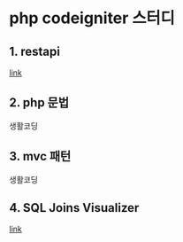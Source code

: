 # php codeigniter 스터디

## 1. restapi
[link](https://www.itsolutionstuff.com/post/codeigniter-3-restful-api-tutorialexample.html)

## 2. php 문법
생활코딩

## 3. mvc 패턴
생활코딩

## 4. SQL Joins Visualizer
[link](https://sql-joins.leopard.in.ua/)